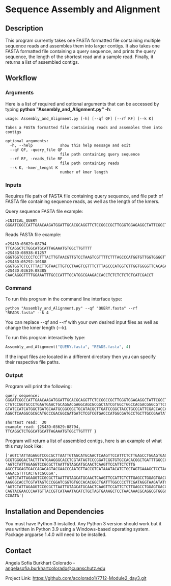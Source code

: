 # Sequence Assembly and Alignment

## Description 

This program currently takes one FASTA formatted file containing multiple sequence reads and assembles them into larger
contigs. It also takes one FASTA formatted file containing a query sequence, and prints the query sequence, the length 
of the shortest read and a sample read. Finally, it returns a list of assembled contigs. 

## Workflow

### Arguments 

Here is a list of required and optional arguments that can be accessed by 
typing **python "Assembly_and_Alignment.py" -h**: 

```text
usage: Assembly_and_Alignment.py [-h] [--qf QF] [--rf RF] [--k K]

Takes a FASTA formatted file containing reads and assembles them into contigs

optional arguments:
  -h, --help            show this help message and exit
  --qf QF, -query_file QF
                        file path containing query sequence
  --rf RF, -reads_file RF
                        file path containing reads
  --k K, -kmer_lenght K
                        number of kmer length

```
### Inputs 

Requires file path of FASTA file containing query sequence, and file path of FASTA file containing sequence reads, as 
well as the length of the kmers. 

Query sequence FASTA file example: 

```text
>INITIAL_QUERY
GGGATCGGCCATTGAACAAGATGGATTGCACGCAGGTTCTCCGGCCGCTTGGGTGGAGAGGCTATTCGGCTATGACTGGGCACAACAGACAATCGGCTGCTCTGATGCCGCCGTGTT
```

Reads FASTA file example: 

```text
>2S43D:03629:08794
TTCAGGCTCTGGCATGCATTAGAAATGTGGCTTGTTTT
>2S43D:08938:01257
GGGTGGTCCCCCTCCTTTACTTGTAACGTTGTCCTAAGTCGTTTTCTTTAGCCCATGGTGTTGGTGGGGTTCACAGAAACACCCAGAGTTCACCTGAGCCTTTAACCAATCCCAGCCCAGGGAGCCAGAGCCCAGGCACAGGTGCAGGACCACGGCAGGCCCAGTATTGGCTCCGACAGAAGCTACGGCATCCTATCGAGTGCACTGGGCTCGTGGTGGGAAGCAGGACA
>2S43D:05292:10188
GGGTGGTCTCCTTTACTTGTAACTTGTCCTAAGTCGTTTCTTTAGCCCATGGTGTTGGTGGGGTTCACAGAAACACCCAGAGTTCACCTGAGCCTTTAACCAATCCCAGCCAGGAGCCAGAGCCCAGGCACAGGTGCAGGACCACGGCAGGCCCAGTATTTGGCTTCCACAGAAGCTACGGCATCCTGATG
>2S43D:03619:08385
CAACAGGGTTTTGGAAATTTGCCCATTTGCATGGCGAAGACCACCTCTCTCTCTCTCATCGACCT
```
### Command

To run this program in the command line interface type: 
```text
python "Assembly_and_Alignment.py" --qf "QUERY.fasta" --rf "READS.fasta" --k 4
```
You can replace --qf and --rf with your own desired input files as well as change 
the kmer length (--k). 

To run this program interactively type: 


```python
Assembly_and_Alignment("QUERY.fasta", "READS.fasta", 4)
```
If the input files are located in a different directory then you can specify their respective file paths. 

### Output 

Program will print the following: 

```text
query sequence:  GGGATCGGCCATTGAACAAGATGGATTGCACGCAGGTTCTCCGGCCGCTTGGGTGGAGAGGCTATTCGGCTATGACTGGGCACAACAGACAATCGGCTGCTCTGATGCCGCCGTGTTCCGGCTGTCAGCGCAGGGGCGCCCGGTTCTTTTTGTCAAGACCGAC
CTGTCCGGTGCCCTGAATGAACTGCAGGACGAGGCAGCGCGGCTATCGTGGCTGGCCACGACGGGCGTTCCTTGCGCAGCTGTGCTCGACGTTGTCACTGAAGCGGGAAGGGACTGGCTGCTATTGGGCGAAGTGCCGGGGCAGGATCTCCTGTCATCTCACCTTGCTCCTGCCGAGAAA
GTATCCATCATGGCTGATGCAATGCGGCGGCTGCATACGCTTGATCCGGCTACCTGCCCATTCGACCACCAAGCGAAACATCGCATCGAGCGAGCACGTACTCGGATGGAAGCCGGTCTTGTCGATCAGGATGATCTGGACGAAGAGCATCAGGGGCTCGCGCCAGCCGAACTGTTCGCC
AGGCTCAAGGCGCGCATGCCCGACGGCGATGATCTCGTCGTGACCCATGGCGATGCCTGCTTGCCGAATATCATGGTGGAAAATGGCCGCTTTTCTGGATTCATCGACTGTGGCCGGCTGGGTGT

shortest read:  30
example read: {2S43D:03629:08794, TTCAGGCTCTGGCATGCATTAGAAATGTGGCTTGTTTT }
```

Program will return a list of assembled contigs, here is an example of what this may look like: 
```text
['AGTCTATTAGAGGTCCGCGCTTAATTGTAGCATGCAACTCAAGTTCCATTCTCTTGAGCCTGGAGTGACCAGACAGTACGAACCCAATGTTACCGTCATAAATACATCTGCTAGTGAAAGCTCCTAACAAACGCAG
GCGTGGGGACTACTTTATGAAGGGCACCTCGTATAGTCCCGGATCGGTGTGCCACACGGCTGATTTGGCCCCTTCGATAGGTAAGATATCAGCGGGTTGCGAGACGTTTCACTGTCGCCG', 'AGTCTATTAGAGGTCCGCGCTTAATTGTAGCATGCAACTCAAGTTCCATTCTCTTG
AGCCTGGAGTGACCAGACAGTACGAACCCAATGTTACCGTCATAAATACATCTGCTAGTGAAAGCTCCTAACAAACGCAGGCGTGGGGACTACTTTATGAAGGGCACCTCGTATAGTCCCGGATCGGTGTGCCACACGGCTGATTTGGCCCCTTCGATAGGTAAGATATCAGCGGGTTGC
GAGACGTTTCACTGTCGCCGA', 'AGTCTATTAGAGGTCCGCGCTTAATTGTAGCATGCAACTCAAGTTCCATTCTCTTGAGCCTGGAGTGACCAGACAGTACGAACCCAATGTTACCGTCATAAATACATCTGCTAGTGAAAGCTCCTAACAAACGCAGGCGTGGGGACTACTTTATG
AAGGGCACCTCGTATAGTCCCGGATCGGTGTGCCACACGGCTGATTTGGCCCCTTCGATAGGTAAGATATCAGCGGGTTGCGAGACGTTTCACTGTCGCCGAT', 'AGTCTATTAGAGGTCCGCGCTTAATTGTAGCATGCAACTCAAGTTCCATTCTCTTGAGCCTGGAGTGACCAGA
CAGTACGAACCCAATGTTACCGTCATAAATACATCTGCTAGTGAAAGCTCCTAACAAACGCAGGCGTGGGGACTACTTTATGAAGGGCACCTCGTATAGTCCCGGATCGGTGTGCCACACGGCTGATTTGGCCCCTTCGATAGGTAAGATATCAGCGGGTTGCGAGACGTTTCACTGTCG
CCGATA']
```

## Installation and Dependencies
You must have Python 3 installed. Any Python 3 version should work but it was written in Python 3.9 using a Windows-based 
operating system. Package argparse 1.4.0 will need to be installed. 

## Contact 
Angela Sofia Burkhart Colorado - angelasofia.burkhartcolorado@cuanschutz.edu

Project Link: https://github.com/acolorado1/7712-Module2_day3.git